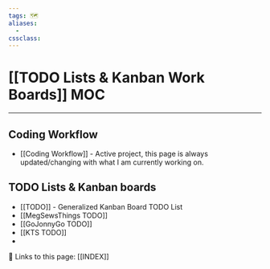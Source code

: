 ```yaml
---
tags: 🗺️
aliases:
  - 
cssclass:
---
```


# [[TODO Lists & Kanban Work Boards]] MOC

---

## Coding Workflow

- [[Coding Workflow]] - Active project, this page is always updated/changing with what I am currently working on.

## TODO Lists & Kanban boards

- [[TODO]] - Generalized Kanban Board TODO List
- [[MegSewsThings TODO]]
- [[GoJonnyGo TODO]]
- [[KTS TODO]]
- 


🔗 Links to this page:
[[INDEX]]

